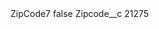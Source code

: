 <?xml version="1.0" encoding="UTF-8"?>
<CustomMetadata xmlns="http://soap.sforce.com/2006/04/metadata" xmlns:xsi="http://www.w3.org/2001/XMLSchema-instance" xmlns:xsd="http://www.w3.org/2001/XMLSchema">
    <label>ZipCode7</label>
    <protected>false</protected>
    <values>
        <field>Zipcode__c</field>
        <value xsi:type="xsd:string">21275</value>
    </values>
</CustomMetadata>
